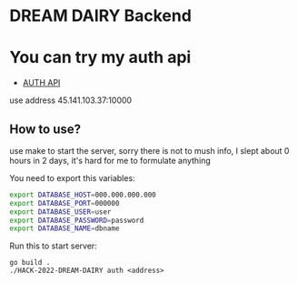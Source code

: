 <h1>DREAM DAIRY Backend</h1>

<h1>You can try my auth api</h1>

- [AUTH API](https://github.com/p2034/HACK-2022-DREAM-DAIRY/blob/main/cmd/auth/AUTH.md)

use address 45.141.103.37:10000

<h2>How to use?</h2>

use make to start the server, sorry there is not to mush info, I slept about 0 hours in 2 days, it's hard for me to formulate anything

<p>You need to export this variables:</p>

```bash
export DATABASE_HOST=000.000.000.000
export DATABASE_PORT=000000
export DATABASE_USER=user
export DATABASE_PASSWORD=password
export DATABASE_NAME=dbname
```
<p>Run this to start server:</p>

```
go build .
./HACK-2022-DREAM-DAIRY auth <address>
```
